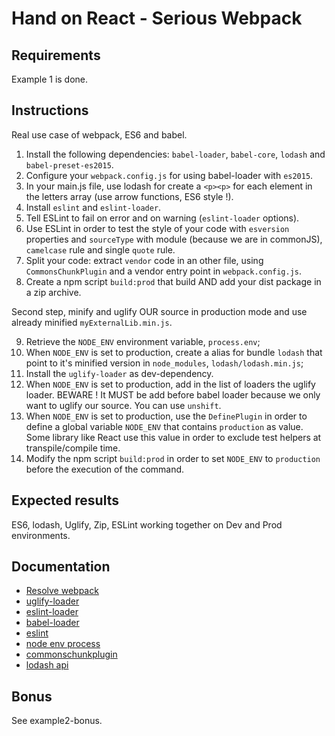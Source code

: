 # Hand on React - Serious Webpack

## Requirements
Example 1 is done.

## Instructions
Real use case of webpack, ES6 and babel.

1. Install the following dependencies: `babel-loader`, `babel-core`, `lodash` and `babel-preset-es2015`.
2. Configure your `webpack.config.js` for using babel-loader with `es2015`.
3. In your main.js file, use lodash for create a `<p><p>` for each element in the letters array (use arrow functions, ES6 style !).
4. Install `eslint` and `eslint-loader`.
5. Tell ESLint to fail on error and on warning (`eslint-loader` options).
6. Use ESLint in order to test the style of your code with `esversion` properties and `sourceType` with module (because we are in commonJS), `camelcase` rule and single `quote` rule.
7. Split your code: extract `vendor` code in an other file, using `CommonsChunkPlugin` and a vendor entry point in `webpack.config.js`.
8. Create a npm script `build:prod` that build AND add your dist package in a zip archive.

Second step, minify and uglify OUR source in production mode and use already minified `myExternalLib.min.js`.

9. Retrieve the `NODE_ENV` environment variable, `process.env`;
10. When `NODE_ENV` is set to production, create a alias for bundle `lodash` that point to it's minified version in `node_modules`, `lodash/lodash.min.js`;
11. Install the `uglify-loader` as dev-dependency.
12. When `NODE_ENV` is set to production, add in the list of loaders the uglify loader. BEWARE ! It MUST be add before babel loader because we only want to uglify our source. You can use `unshift`.
13. When `NODE_ENV` is set to production, use the `DefinePlugin` in order to define a global variable `NODE_ENV` that contains `production` as value. Some library like React use this value in order to exclude test helpers at transpile/compile time.
14. Modify the npm script `build:prod` in order to set `NODE_ENV` to `production` before the execution of the command.

## Expected results
ES6, lodash, Uglify, Zip, ESLint working together on Dev and Prod environments.

## Documentation

- [Resolve webpack](https://webpack.github.io/docs/configuration.html#resolve)
- [uglify-loader](https://www.npmjs.com/package/uglify-loader)
- [eslint-loader](https://github.com/MoOx/eslint-loader)
- [babel-loader](https://github.com/babel/babel-loader)
- [eslint](http://eslint.org/docs/user-guide/configuring)
- [node env process](https://nodejs.org/api/process.html#process_process_env)
- [commonschunkplugin](https://webpack.github.io/docs/list-of-plugins.html#commonschunkplugin)
- [lodash api](https://lodash.com/docs)

## Bonus
See example2-bonus.